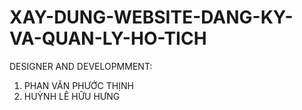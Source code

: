 # XAY-DUNG-WEBSITE-DANG-KY-VA-QUAN-LY-HO-TICH

DESIGNER AND DEVELOPMMENT: 
1. PHAN VĂN PHƯỚC THỊNH
2. HUỲNH LÊ HỮU HƯNG